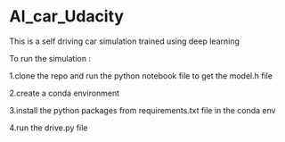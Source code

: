 # AI_car_Udacity
This is a self driving car simulation trained using deep learning 

To run the simulation  : 

1.clone the repo and run the python notebook file to get the model.h file

2.create a conda environment

3.install the python packages from requirements.txt file in the conda env

4.run the drive.py file 
